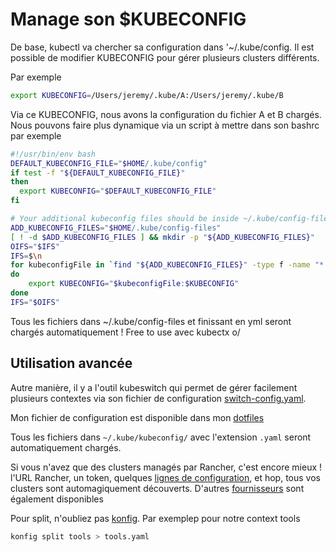 # Manage son $KUBECONFIG

De base, kubectl va chercher sa configuration dans '~/.kube/config. Il
est possible de modifier KUBECONFIG pour gérer plusieurs clusters
différents.

Par exemple

```bash
export KUBECONFIG=/Users/jeremy/.kube/A:/Users/jeremy/.kube/B
```

Via ce KUBECONFIG, nous avons la configuration du fichier A et B
chargés. Nous pouvons faire plus dynamique via un script à mettre dans
son bashrc par exemple

```bash
#!/usr/bin/env bash
DEFAULT_KUBECONFIG_FILE="$HOME/.kube/config"
if test -f "${DEFAULT_KUBECONFIG_FILE}"
then
  export KUBECONFIG="$DEFAULT_KUBECONFIG_FILE"
fi

# Your additional kubeconfig files should be inside ~/.kube/config-files
ADD_KUBECONFIG_FILES="$HOME/.kube/config-files"
[ ! -d $ADD_KUBECONFIG_FILES ] && mkdir -p "${ADD_KUBECONFIG_FILES}"
OIFS="$IFS"
IFS=$\n
for kubeconfigFile in `find "${ADD_KUBECONFIG_FILES}" -type f -name "*.yml" -o -name "*.yaml"`
do
    export KUBECONFIG="$kubeconfigFile:$KUBECONFIG"
done
IFS="$OIFS"
```

Tous les fichiers dans ~/.kube/config-files et finissant en yml seront
chargés automatiquement ! Free to use avec kubectx o/

## Utilisation avancée

Autre manière, il y a l'outil kubeswitch qui permet de gérer facilement plusieurs contextes via son fichier de configuration [switch-config.yaml](https://github.com/danielfoehrKn/kubeswitch/blob/master/docs/kubeconfig_stores.md).

Mon fichier de configuration est disponible dans mon [dotfiles](https://github.com/PixiBixi/dotfiles/blob/master/.kube/switch-config.yaml)

Tous les fichiers dans `~/.kube/kubeconfig/` avec l'extension `.yaml` seront automatiquement chargés.

Si vous n'avez que des clusters managés par Rancher, c'est encore mieux ! l'URL Rancher, un token, quelques [lignes de configuration](https://github.com/danielfoehrKn/kubeswitch/blob/master/docs/stores/rancher/rancher.md), et hop, tous vos clusters sont automagiquement découverts. D'autres [fournisseurs](https://github.com/danielfoehrKn/kubeswitch/tree/master/docs/stores) sont également disponibles

Pour split, n'oubliez pas [konfig](https://github.com/corneliusweig/konfig). Par exemplep pour notre context tools

```bash
konfig split tools > tools.yaml
```
